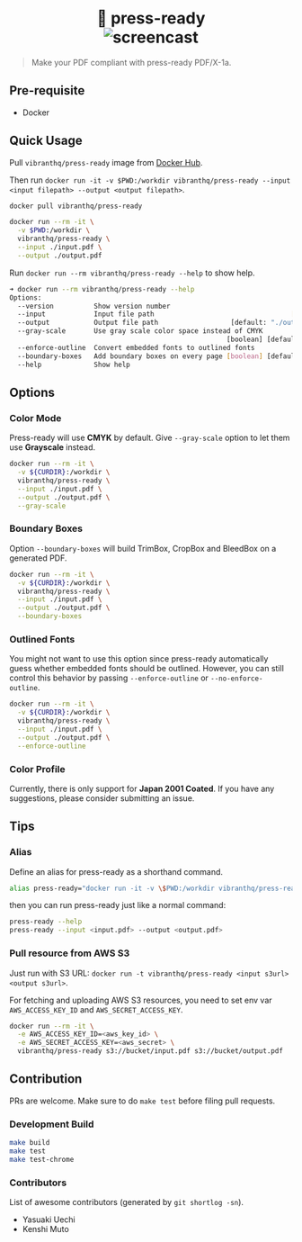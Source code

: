 <h1 align="center">
  🚀 press-ready
  <br/>
  <img alt="screencast" src="https://github.com/vibranthq/press-ready/blob/master/.readme/screencast.gif?raw=true">
</h1>

> Make your PDF compliant with press-ready PDF/X-1a.

## Pre-requisite

- Docker

## Quick Usage

Pull `vibranthq/press-ready` image from [Docker Hub](https://hub.docker.com/r/vibranthq/press-ready/).

Then run `docker run -it -v $PWD:/workdir vibranthq/press-ready --input <input filepath> --output <output filepath>`.

```bash
docker pull vibranthq/press-ready

docker run --rm -it \
  -v $PWD:/workdir \
  vibranthq/press-ready \
  --input ./input.pdf \
  --output ./output.pdf
```

Run `docker run --rm vibranthq/press-ready --help` to show help.

```bash
➜ docker run --rm vibranthq/press-ready --help
Options:
  --version          Show version number                               [boolean]
  --input            Input file path                                  [required]
  --output           Output file path                  [default: "./output.pdf"]
  --gray-scale       Use gray scale color space instead of CMYK
                                                      [boolean] [default: false]
  --enforce-outline  Convert embedded fonts to outlined fonts          [boolean]
  --boundary-boxes   Add boundary boxes on every page [boolean] [default: false]
  --help             Show help                                         [boolean]
```

## Options

### Color Mode

Press-ready will use **CMYK** by default. Give `--gray-scale` option to let them use **Grayscale** instead.

```bash
docker run --rm -it \
  -v ${CURDIR}:/workdir \
  vibranthq/press-ready \
  --input ./input.pdf \
  --output ./output.pdf \
  --gray-scale
```

### Boundary Boxes

Option `--boundary-boxes` will build TrimBox, CropBox and BleedBox on a generated PDF.

```bash
docker run --rm -it \
  -v ${CURDIR}:/workdir \
  vibranthq/press-ready \
  --input ./input.pdf \
  --output ./output.pdf \
  --boundary-boxes
```

### Outlined Fonts

You might not want to use this option since press-ready automatically guess whether embedded fonts should be outlined.
However, you can still control this behavior by passing `--enforce-outline` or `--no-enforce-outline`.

```bash
docker run --rm -it \
  -v ${CURDIR}:/workdir \
  vibranthq/press-ready \
  --input ./input.pdf \
  --output ./output.pdf \
  --enforce-outline
```

### Color Profile

Currently, there is only support for **Japan 2001 Coated**. If you have any suggestions, please consider submitting an issue.

## Tips

### Alias

Define an alias for press-ready as a shorthand command.

```bash
alias press-ready="docker run -it -v \$PWD:/workdir vibranthq/press-ready"
```

then you can run press-ready just like a normal command:

```bash
press-ready --help
press-ready --input <input.pdf> --output <output.pdf>
```

### Pull resource from AWS S3

Just run with S3 URL: `docker run -t vibranthq/press-ready <input s3url> <output s3url>`.

For fetching and uploading AWS S3 resources, you need to set env var `AWS_ACCESS_KEY_ID` and `AWS_SECRET_ACCESS_KEY`.

```bash
docker run --rm -it \
  -e AWS_ACCESS_KEY_ID=<aws_key_id> \
  -e AWS_SECRET_ACCESS_KEY=<aws_secret> \
  vibranthq/press-ready s3://bucket/input.pdf s3://bucket/output.pdf
```

## Contribution

PRs are welcome. Make sure to do `make test` before filing pull requests.

### Development Build

```bash
make build
make test
make test-chrome
```

### Contributors

List of awesome contributors (generated by `git shortlog -sn`).

- Yasuaki Uechi
- Kenshi Muto
